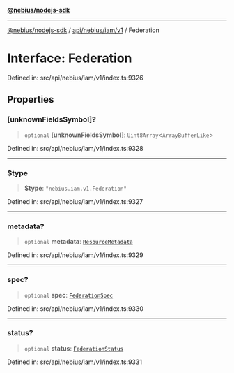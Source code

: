 [**@nebius/nodejs-sdk**](../../../../../README.md)

***

[@nebius/nodejs-sdk](../../../../../README.md) / [api/nebius/iam/v1](../README.md) / Federation

# Interface: Federation

Defined in: src/api/nebius/iam/v1/index.ts:9326

## Properties

### \[unknownFieldsSymbol\]?

> `optional` **\[unknownFieldsSymbol\]**: `Uint8Array`\<`ArrayBufferLike`\>

Defined in: src/api/nebius/iam/v1/index.ts:9328

***

### $type

> **$type**: `"nebius.iam.v1.Federation"`

Defined in: src/api/nebius/iam/v1/index.ts:9327

***

### metadata?

> `optional` **metadata**: [`ResourceMetadata`](../../../common/v1/interfaces/ResourceMetadata.md)

Defined in: src/api/nebius/iam/v1/index.ts:9329

***

### spec?

> `optional` **spec**: [`FederationSpec`](FederationSpec.md)

Defined in: src/api/nebius/iam/v1/index.ts:9330

***

### status?

> `optional` **status**: [`FederationStatus`](FederationStatus.md)

Defined in: src/api/nebius/iam/v1/index.ts:9331
